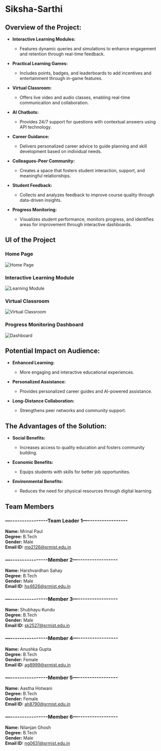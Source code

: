 # Siksha-Sarthi

## Overview of the Project:

- **Interactive Learning Modules:**
  - Features dynamic queries and simulations to enhance engagement and retention through real-time feedback.

- **Practical Learning Games:**
  - Includes points, badges, and leaderboards to add incentives and entertainment through in-game features.

- **Virtual Classroom:**
  - Offers live video and audio classes, enabling real-time communication and collaboration.

- **AI Chatbots:**
  - Provides 24/7 support for questions with contextual answers using API technology.

- **Career Guidance:**
  - Delivers personalized career advice to guide planning and skill development based on individual needs.

- **Colleagues-Peer Community:**
  - Creates a space that fosters student interaction, support, and meaningful relationships.

- **Student Feedback:**
  - Collects and analyzes feedback to improve course quality through data-driven insights.

- **Progress Monitoring:**
  - Visualizes student performance, monitors progress, and identifies areas for improvement through interactive dashboards.

## UI of the Project

### Home Page
![Home Page](path/to/homepage-screenshot.png)

### Interactive Learning Module
![Learning Module](path/to/learning-module-screenshot.png)

### Virtual Classroom
![Virtual Classroom](path/to/virtual-classroom-screenshot.png)

### Progress Monitoring Dashboard
![Dashboard](path/to/dashboard-screenshot.png)

## Potential Impact on Audience:

- **Enhanced Learning:**
  - More engaging and interactive educational experiences.

- **Personalized Assistance:**
  - Provides personalized career guides and AI-powered assistance.

- **Long-Distance Collaboration:**
  - Strengthens peer networks and community support.

## The Advantages of the Solution:

- **Social Benefits:**
  - Increases access to quality education and fosters community building.

- **Economic Benefits:**
  - Equips students with skills for better job opportunities.

- **Environmental Benefits:**
  - Reduces the need for physical resources through digital learning.

## Team Members

### —----------------Team Leader 1—-----------------
**Name:** Mrinal Paul  
**Degree:** B.Tech  
**Gender:** Male  
**Email ID:** mp2126@srmist.edu.in

### —----------------Member 2—-----------------
**Name:** Harshvardhan Sahay  
**Degree:** B.Tech  
**Gender:** Male  
**Email ID:** hs4626@srmist.edu.in

### —----------------Member 3—-----------------
**Name:** Shubhayu Kundu  
**Degree:** B.Tech  
**Gender:** Male  
**Email ID:** sk2527@srmist.edu.in

### —----------------Member 4—-----------------
**Name:** Anushka Gupta  
**Degree:** B.Tech  
**Gender:** Female  
**Email ID:** ag8999@srmist.edu.in

### —----------------Member 5—-----------------
**Name:** Aastha Hotwani  
**Degree:** B.Tech  
**Gender:** Female  
**Email ID:** ah8790@srmist.edu.in

### —----------------Member 6—-----------------
**Name:** Nilanjan Ghosh  
**Degree:** B.Tech  
**Gender:** Male  
**Email ID:** ng0631@srmist.edu.in

